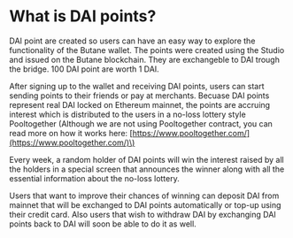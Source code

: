 # What is DAI points?

DAI point are created so users can have an easy way to explore the functionality of the Butane wallet. The points were created using the Studio and issued on the Butane blockchain. They are exchangeble to DAI trough the bridge. 100 DAI point are worth 1 DAI. 

After signing up to the wallet and receiving DAI points, users can start sending points to their friends or pay at merchants. Becuase DAI points represent real DAI locked on Ethereum mainnet, the points are accruing interest which is distributed to the users in a no-loss lottery style Pooltogether \(Although we are not using Pooltogether contract, you can read more on how it works here: [https://www.pooltogether.com/](https://www.pooltogether.com/)\) 

Every week, a random holder of DAI points will win the interest raised by all the holders in a special screen that announces the winner along with all the essential information about the no-loss lottery.

Users that want to improve their chances of winning can deposit DAI from mainnet that will be exchanged to DAI points automatically or top-up using their credit card. Also users that wish to withdraw DAI by exchanging DAI points back to DAI will soon be able to do it as well.

